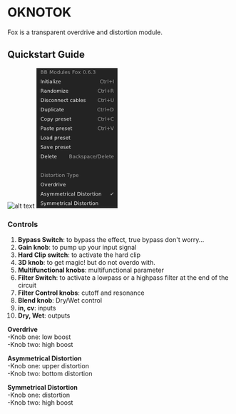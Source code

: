# OKNOTOK

Fox is a transparent overdrive and distortion module.

## Quickstart Guide

![alt text](img/foxg.png)
![alt text](../../img/foxmenu.png)<br>


### Controls
1. <b>Bypass Switch</b>: to bypass the effect, true bypass don't worry...
2. <b>Gain knob</b>: to pump up your input signal
3. <b>Hard Clip switch</b>: to activate the hard clip 
4. <b>3D knob</b>: to get magic! but do not overdo with.
5. <b>Multifunctional knobs</b>: multifunctional parameter
6. <b>Filter Switch</b>: to activate a lowpass or a highpass filter at the end of the circuit
7. <b>Filter Control knobs</b>: cutoff and resonance
8. <b>Blend knob</b>: Dry/Wet control
9. <b>in, cv</b>: inputs
0. <b>Dry, Wet</b>: outputs

<b>Overdrive</b><br>
-Knob one: low boost<br>
-Knob two: high boost<br>

<b>Asymmetrical Distortion</b><br>
-Knob one: upper distortion<br>
-Knob two: bottom distortion<br>

<b>Symmetrical Distortion</b><br>
-Knob one: distortion<br>
-Knob two: high boost<br>

